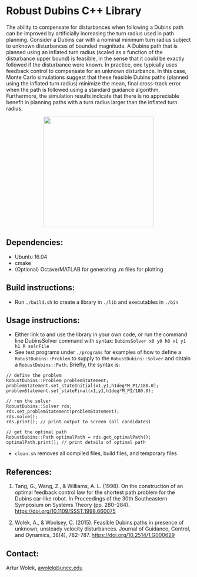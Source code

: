 # Robust Dubins C++ Library

The ability to compensate for disturbances when following a Dubins path can be improved by artificially increasing the turn radius used in path planning. Consider a Dubins car with a nominal minimum turn radius subject to unknown disturbances of bounded magnitude. A Dubins path that is planned using an inflated turn radius (scaled as a function of the disturbance upper bound) is feasible, in the sense that it could be exactly followed if the disturbance were known. In practice, one typically uses feedback control to compensate for an unknown disturbance. In this case, Monte Carlo simulations suggest  that these feasible Dubins paths (planned using the inflated turn radius) minimize the mean, final cross-track error when the path is followed using a standard guidance algorithm. Furthermore, the simulation results indicate that there is no appreciable benefit in planning paths with a turn radius larger than the inflated turn radius.


<p align="center"> 
<img src="https://raw.githubusercontent.com/robotics-uncc/RobustDubins/master/RobustDubins.png" width="300">
</p>

## Dependencies:
- Ubuntu 16.04
- cmake
- (Optional) Octave/MATLAB
  for generating .m files for plotting

## Build instructions:
- Run `./build.sh` to create a library in `./lib` and executables in `./bin`

## Usage instructions:
- Either link to and use the library in your own code, or run the command line DubinsSolver command with syntax:
`DubinsSolver x0 y0 h0 x1 y1 h1 R solnFile`
- See test programs under `./programs` for examples of how to define a `RobustDubins::Problem` to supply to the `RobustDubins::Solver` and obtain a `RobustDubins::Path`. Briefly, the syntax is:
```
// define the problem
RobustDubins::Problem problemStatement;
problemStatement.set_stateInitial(x1,y1,h1deg*M_PI/180.0);	
problemStatement.set_stateFinal(x1,y1,h1deg*M_PI/180.0);	

// run the solver
RobustDubins::Solver rds; 
rds.set_problemStatement(problemStatement);
rds.solve();
rds.print(); // print output to screen (all candidates)

// get the optimal path 
RobustDubins::Path optimalPath = rds.get_optimalPath();
optimalPath.print(); // print details of optimal path
```
- `clean.sh` removes all compiled files, build files, and temporary files 

## References:

1. Tang, G., Wang, Z., & Williams, A. L. (1998). On the construction of an optimal feedback control law for the shortest path problem for the Dubins car-like robot. In Proceedings of the 30th Southeastern Symposium on Systems Theory (pp. 280–284). 
https://doi.org/10.1109/SSST.1998.660075

2. Wolek, A., & Woolsey, C. (2015). Feasible Dubins paths in presence of unknown, unsteady velocity disturbances. Journal of Guidance, Control, and Dynamics, 38(4), 782–787. 
https://doi.org/10.2514/1.G000629

## Contact:
Artur Wolek, awolek@uncc.edu
